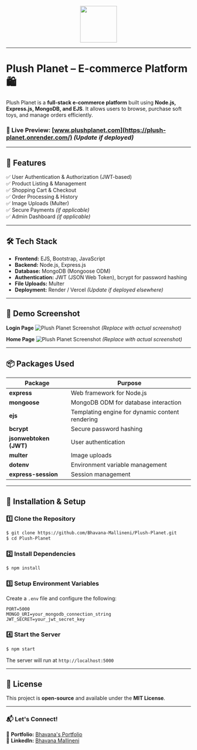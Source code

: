 <p align="center" width="100%">
    <img height="100" src="https://github.com/Bhavana-Mallineni/your-logo.svg">
</p>

---

# **Plush Planet – E-commerce Platform 🛍️**

Plush Planet is a **full-stack e-commerce platform** built using **Node.js, Express.js, MongoDB, and EJS**. It allows users to browse, purchase soft toys, and manage orders efficiently.

### **🔗 Live Preview:** [www.plushplanet.com](https://plush-planet.onrender.com/) *(Update if deployed)*

---

## **📌 Features**
✅ User Authentication & Authorization (JWT-based)  
✅ Product Listing & Management  
✅ Shopping Cart & Checkout  
✅ Order Processing & History  
✅ Image Uploads (Multer)  
✅ Secure Payments *(if applicable)*  
✅ Admin Dashboard *(if applicable)*  

---

## **🛠 Tech Stack**
- **Frontend:** EJS, Bootstrap, JavaScript
- **Backend:** Node.js, Express.js
- **Database:** MongoDB (Mongoose ODM)
- **Authentication:** JWT (JSON Web Token), bcrypt for password hashing
- **File Uploads:** Multer
- **Deployment:** Render / Vercel *(Update if deployed elsewhere)*

---


## **📸 Demo Screenshot**
**Login Page**
![Plush Planet Screenshot](./public/image/pp_login.png) *(Replace with actual screenshot)*

**Home Page**
![Plush Planet Screenshot](./public/image/pp_home.png) *(Replace with actual screenshot)*

---

## **📦 Packages Used**
| Package | Purpose |
|---------|---------|
| **express** | Web framework for Node.js |
| **mongoose** | MongoDB ODM for database interaction |
| **ejs** | Templating engine for dynamic content rendering |
| **bcrypt** | Secure password hashing |
| **jsonwebtoken (JWT)** | User authentication |
| **multer** | Image uploads |
| **dotenv** | Environment variable management |
| **express-session** | Session management |

---

## **🚀 Installation & Setup**
### **1️⃣ Clone the Repository**
```bash
$ git clone https://github.com/Bhavana-Mallineni/Plush-Planet.git
$ cd Plush-Planet
```

### **2️⃣ Install Dependencies**
```bash
$ npm install
```

### **3️⃣ Setup Environment Variables**
Create a `.env` file and configure the following:
```env
PORT=5000
MONGO_URI=your_mongodb_connection_string
JWT_SECRET=your_jwt_secret_key
```

### **4️⃣ Start the Server**
```bash
$ npm start
```
The server will run at `http://localhost:5000`

---

## **📜 License**
This project is **open-source** and available under the **MIT License**.

---

### **📬 Let's Connect!**
🔗 **Portfolio:** [Bhavana's Portfolio](https://www.bhavana_portfolio.com/)  
🔗 **LinkedIn:** [Bhavana Mallineni](https://www.linkedin.com/in/bhavana-mallineni-640184210/)  

